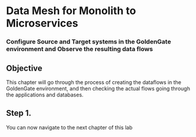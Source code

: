 # Data Mesh for Monolith to Microservices

### Configure Source and Target systems in the GoldenGate environment and Observe the resulting data flows



## Objective

This chapter will go through the process of creating the dataflows in the GoldenGate environment, and then checking the actual flows going through the applications and databases.



## Step 1. 





You can now navigate to the next chapter of this lab

